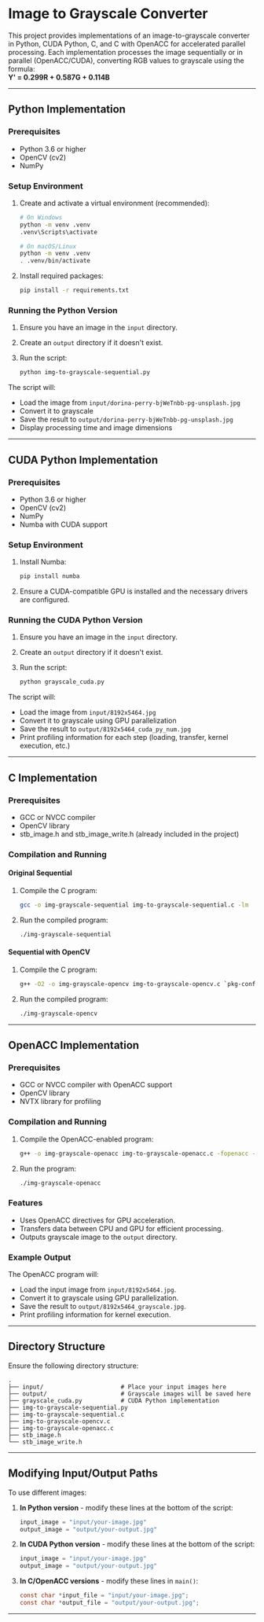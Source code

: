 # Image to Grayscale Converter

This project provides implementations of an image-to-grayscale converter in Python, CUDA Python, C, and C with OpenACC for accelerated parallel processing. Each implementation processes the image sequentially or in parallel (OpenACC/CUDA), converting RGB values to grayscale using the formula:  
**Y' = 0.299R + 0.587G + 0.114B**

---

## Python Implementation

### Prerequisites
- Python 3.6 or higher
- OpenCV (cv2)
- NumPy

### Setup Environment

1. Create and activate a virtual environment (recommended):

   ```bash
   # On Windows
   python -m venv .venv
   .venv\Scripts\activate

   # On macOS/Linux
   python -m venv .venv
   . .venv/bin/activate
   ```

2. Install required packages:

   ```bash
   pip install -r requirements.txt
   ```

### Running the Python Version

1. Ensure you have an image in the `input` directory.
2. Create an `output` directory if it doesn't exist.
3. Run the script:

   ```bash
   python img-to-grayscale-sequential.py
   ```

The script will:
- Load the image from `input/dorina-perry-bjWeTnbb-pg-unsplash.jpg`
- Convert it to grayscale
- Save the result to `output/dorina-perry-bjWeTnbb-pg-unsplash.jpg`
- Display processing time and image dimensions

---

## CUDA Python Implementation

### Prerequisites
- Python 3.6 or higher
- OpenCV (cv2)
- NumPy
- Numba with CUDA support

### Setup Environment

1. Install Numba:

   ```bash
   pip install numba
   ```

2. Ensure a CUDA-compatible GPU is installed and the necessary drivers are configured.

### Running the CUDA Python Version

1. Ensure you have an image in the `input` directory.
2. Create an `output` directory if it doesn't exist.
3. Run the script:

   ```bash
   python grayscale_cuda.py
   ```

The script will:
- Load the image from `input/8192x5464.jpg`
- Convert it to grayscale using GPU parallelization
- Save the result to `output/8192x5464_cuda_py_num.jpg`
- Print profiling information for each step (loading, transfer, kernel execution, etc.)

---

## C Implementation

### Prerequisites
- GCC or NVCC compiler
- OpenCV library
- stb_image.h and stb_image_write.h (already included in the project)

### Compilation and Running

#### Original Sequential
1. Compile the C program:

   ```bash
   gcc -o img-grayscale-sequential img-to-grayscale-sequential.c -lm
   ```

2. Run the compiled program:

   ```bash
   ./img-grayscale-sequential
   ```

#### Sequential with OpenCV
1. Compile the C program:

   ```bash
   g++ -O2 -o img-grayscale-opencv img-to-grayscale-opencv.c `pkg-config --cflags --libs opencv4`
   ```

2. Run the compiled program:

   ```bash
   ./img-grayscale-opencv
   ```

---

## OpenACC Implementation

### Prerequisites
- GCC or NVCC compiler with OpenACC support
- OpenCV library
- NVTX library for profiling

### Compilation and Running

1. Compile the OpenACC-enabled program:

   ```bash
   g++ -o img-grayscale-openacc img-to-grayscale-openacc.c -fopenacc -lm `pkg-config --cflags --libs opencv4`
   ```

2. Run the program:

   ```bash
   ./img-grayscale-openacc
   ```

### Features
- Uses OpenACC directives for GPU acceleration.
- Transfers data between CPU and GPU for efficient processing.
- Outputs grayscale image to the `output` directory.

### Example Output
The OpenACC program will:
- Load the input image from `input/8192x5464.jpg`.
- Convert it to grayscale using GPU parallelization.
- Save the result to `output/8192x5464_grayscale.jpg`.
- Print profiling information for kernel execution.

---

## Directory Structure

Ensure the following directory structure:

```plaintext
.
├── input/                      # Place your input images here
├── output/                     # Grayscale images will be saved here
├── grayscale_cuda.py           # CUDA Python implementation
├── img-to-grayscale-sequential.py
├── img-to-grayscale-sequential.c
├── img-to-grayscale-opencv.c
├── img-to-grayscale-openacc.c
├── stb_image.h
└── stb_image_write.h
```

---

## Modifying Input/Output Paths

To use different images:

1. **In Python version** - modify these lines at the bottom of the script:

   ```python
   input_image = "input/your-image.jpg"
   output_image = "output/your-output.jpg"
   ```

2. **In CUDA Python version** - modify these lines at the bottom of the script:

   ```python
   input_image = "input/your-image.jpg"
   output_image = "output/your-output.jpg"
   ```

3. **In C/OpenACC versions** - modify these lines in `main()`:

   ```c
   const char *input_file = "input/your-image.jpg";
   const char *output_file = "output/your-output.jpg";
   ```

---
